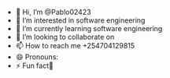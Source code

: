 - 👋 Hi, I’m @Pablo02423
- 👀 I’m interested in software engineering 
- 🌱 I’m currently learning software engineering 
- 💞️ I’m looking to collaborate on 
- 📫 How to reach me +254704129815
- 😄 Pronouns:
- ⚡ Fun fact🏈

<!---
Pablo02423/Pablo02423 is a ✨ special ✨ repository because its `README.md` (this file) appears on your GitHub profile.
You can click the Preview link to take a look at your changes.
--->
